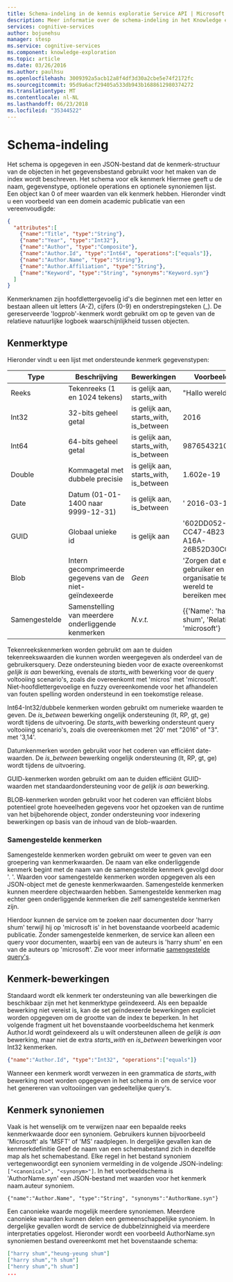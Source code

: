 ```yaml
---
title: Schema-indeling in de kennis exploratie Service API | Microsoft Docs
description: Meer informatie over de schema-indeling in het Knowledge exploratie Service (KES) API in cognitieve Services.
services: cognitive-services
author: bojunehsu
manager: stesp
ms.service: cognitive-services
ms.component: knowledge-exploration
ms.topic: article
ms.date: 03/26/2016
ms.author: paulhsu
ms.openlocfilehash: 3009392a5acb12a8f4df3d30a2cbe5e74f2172fc
ms.sourcegitcommit: 95d9a6acf29405a533db943b1688612980374272
ms.translationtype: MT
ms.contentlocale: nl-NL
ms.lasthandoff: 06/23/2018
ms.locfileid: "35344522"
---
```

# <a name="schema-format"></a>Schema-indeling
Het schema is opgegeven in een JSON-bestand dat de kenmerk-structuur van de objecten in het gegevensbestand gebruikt voor het maken van de index wordt beschreven.  Het schema voor elk kenmerk Hiermee geeft u de naam, gegevenstype, optionele operations en optionele synoniemen lijst.  Een object kan 0 of meer waarden van elk kenmerk hebben.  Hieronder vindt u een voorbeeld van een domein academic publicatie van een vereenvoudigde:

``` json
{
  "attributes":[
    {"name":"Title", "type":"String"},
    {"name":"Year", "type":"Int32"},
    {"name":"Author", "type":"Composite"},
    {"name":"Author.Id", "type":"Int64", "operations":["equals"]},
    {"name":"Author.Name", "type":"String"},
    {"name":"Author.Affiliation", "type":"String"},
    {"name":"Keyword", "type":"String", "synonyms":"Keyword.syn"}
  ]
}
```

Kenmerknamen zijn hoofdlettergevoelig id's die beginnen met een letter en bestaan alleen uit letters (A-Z), cijfers (0-9) en onderstrepingsteken (\_).  De gereserveerde 'logprob'-kenmerk wordt gebruikt om op te geven van de relatieve natuurlijke logboek waarschijnlijkheid tussen objecten.

## <a name="attribute-type"></a>Kenmerktype
Hieronder vindt u een lijst met ondersteunde kenmerk gegevenstypen:

| Type | Beschrijving | Bewerkingen | Voorbeeld |
|------|-------------|------------|---------|
| Reeks | Tekenreeks (1 en 1024 tekens) | is gelijk aan, starts_with | "Hallo wereld" |
| Int32 | 32-bits geheel getal | is gelijk aan, starts_with, is_between | 2016 |
| Int64 | 64-bits geheel getal | is gelijk aan, starts_with, is_between | 9876543210 |
| Double | Kommagetal met dubbele precisie | is gelijk aan, starts_with, is_between | 1.602e-19 |
| Date | Datum (01-01-1400 naar 9999-12-31) | is gelijk aan, is_between | ' 2016-03-14' |
| GUID | Globaal unieke id | is gelijk aan | '602DD052-CC47-4B23-A16A-26B52D30C05B' |
| Blob | Intern gecomprimeerde gegevens van de niet-geïndexeerde | *Geen* | 'Zorgen dat elke gebruiker en elke organisatie ter wereld te bereiken meer' |
| Samengestelde | Samenstelling van meerdere onderliggende kenmerken| *N.v.t.* | {{'Name': 'harry shum', 'Relatie': 'microsoft'} |

Tekenreekskenmerken worden gebruikt om aan te duiden tekenreekswaarden die kunnen worden weergegeven als onderdeel van de gebruikersquery.  Deze ondersteuning bieden voor de exacte overeenkomst *gelijk is aan* bewerking, evenals de *starts_with* bewerking voor de query voltooiing scenario's, zoals die overeenkomt met 'micros' met 'microsoft'.  Niet-hoofdlettergevoelige en fuzzy overeenkomende voor het afhandelen van fouten spelling worden ondersteund in een toekomstige release.

Int64-Int32/dubbele kenmerken worden gebruikt om numerieke waarden te geven.  De *is_between* bewerking ongelijk ondersteuning (lt, RP, gt, ge) wordt tijdens de uitvoering.  De *starts_with* bewerking ondersteunt query voltooiing scenario's, zoals die overeenkomen met '20' met "2016" of "3". met '3,14'.

Datumkenmerken worden gebruikt voor het coderen van efficiënt date-waarden.  De *is_between* bewerking ongelijk ondersteuning (lt, RP, gt, ge) wordt tijdens de uitvoering.
  
GUID-kenmerken worden gebruikt om aan te duiden efficiënt GUID-waarden met standaardondersteuning voor de *gelijk is aan* bewerking.

BLOB-kenmerken worden gebruikt voor het coderen van efficiënt blobs potentieel grote hoeveelheden gegevens voor het opzoeken van de runtime van het bijbehorende object, zonder ondersteuning voor indexering bewerkingen op basis van de inhoud van de blob-waarden.

### <a name="composite-attributes"></a>Samengestelde kenmerken
Samengestelde kenmerken worden gebruikt om weer te geven van een groepering van kenmerkwaarden.  De naam van elke onderliggende kenmerk begint met de naam van de samengestelde kenmerk gevolgd door '. '.  Waarden voor samengestelde kenmerken worden opgegeven als een JSON-object met de geneste kenmerkwaarden.  Samengestelde kenmerken kunnen meerdere objectwaarden hebben.  Samengestelde kenmerken mag echter geen onderliggende kenmerken die zelf samengestelde kenmerken zijn.

Hierdoor kunnen de service om te zoeken naar documenten door 'harry shum' terwijl hij op 'microsoft is' in het bovenstaande voorbeeld academic publicatie.  Zonder samengestelde kenmerken, de service kan alleen een query voor documenten, waarbij een van de auteurs is 'harry shum' en een van de auteurs op 'microsoft'.  Zie voor meer informatie [samengestelde query's](SemanticInterpretation.md#composite-function).

## <a name="attribute-operations"></a>Kenmerk-bewerkingen
Standaard wordt elk kenmerk ter ondersteuning van alle bewerkingen die beschikbaar zijn met het kenmerktype geïndexeerd.  Als een bepaalde bewerking niet vereist is, kan de set geïndexeerde bewerkingen expliciet worden opgegeven om de grootte van de index te beperken.  In het volgende fragment uit het bovenstaande voorbeeldschema het kenmerk Author.Id wordt geïndexeerd als u wilt ondersteunen alleen de *gelijk is aan* bewerking, maar niet de extra *starts_with* en *is_between*  bewerkingen voor Int32 kenmerken.
```json
{"name":"Author.Id", "type":"Int32", "operations":["equals"]}
```

Wanneer een kenmerk wordt verwezen in een grammatica de *starts_with* bewerking moet worden opgegeven in het schema in om de service voor het genereren van voltooiingen van gedeeltelijke query's.  

## <a name="attribute-synonyms"></a>Kenmerk synoniemen
Vaak is het wenselijk om te verwijzen naar een bepaalde reeks kenmerkwaarde door een synoniem.  Gebruikers kunnen bijvoorbeeld 'Microsoft' als 'MSFT' of 'MS' raadplegen.  In dergelijke gevallen kan de kenmerkdefinitie Geef de naam van een schemabestand zich in dezelfde map als het schemabestand.  Elke regel in het bestand synoniem vertegenwoordigt een synoniem vermelding in de volgende JSON-indeling: `["<canonical>", "<synonym>"]`.  In het voorbeeldschema is 'AuthorName.syn' een JSON-bestand met waarden voor het kenmerk naam.auteur synoniem.

`{"name":"Author.Name", "type":"String", "synonyms":"AuthorName.syn"}`


Een canonieke waarde mogelijk meerdere synoniemen.  Meerdere canonieke waarden kunnen delen een gemeenschappelijke synoniem.  In dergelijke gevallen wordt de service de dubbelzinnigheid via meerdere interpretaties opgelost.  Hieronder wordt een voorbeeld AuthorName.syn synoniemen bestand overeenkomt met het bovenstaande schema:
```json
["harry shum","heung-yeung shum"]
["harry shum","h shum"]
["henry shum","h shum"]
...
```
